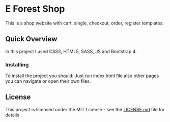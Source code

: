 # E Forest Shop

This is a shop website with cart, single, checkout, order, register templates.

## Quick Overview

In this project I used CSS3, HTML5, SASS, JS and Bootstrap 4.

### Installing

To install the project you should:
Just run index.html file also other pages you can navigate or open their own files.

## License

This project is licensed under the MIT License - see the [LICENSE.md](LICENSE.md) file for details
